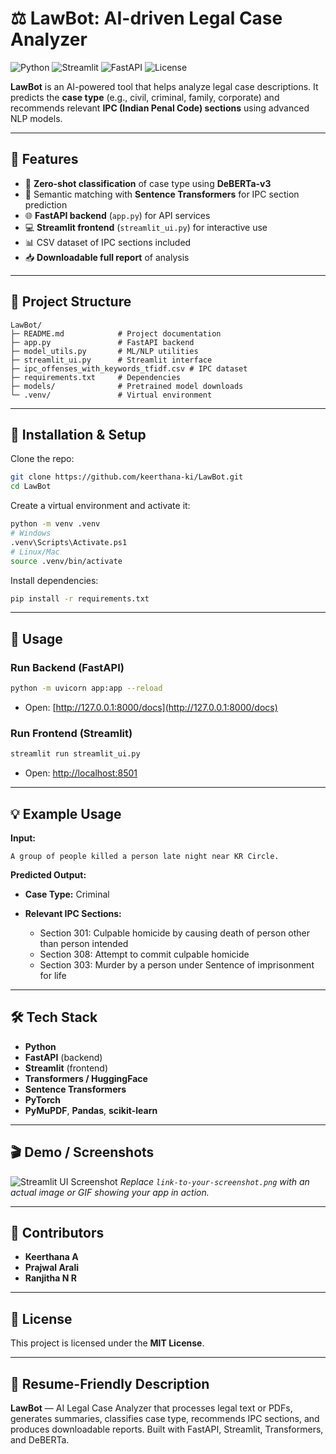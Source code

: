 # ⚖️ LawBot: AI-driven Legal Case Analyzer

![Python](https://img.shields.io/badge/Python-3.11-blue)
![Streamlit](https://img.shields.io/badge/Streamlit-1.32-orange)
![FastAPI](https://img.shields.io/badge/FastAPI-0.109-green)
![License](https://img.shields.io/badge/License-MIT-red)

**LawBot** is an AI-powered tool that helps analyze legal case descriptions.
It predicts the **case type** (e.g., civil, criminal, family, corporate) and recommends relevant **IPC (Indian Penal Code) sections** using advanced NLP models.

---

## 🚀 Features

* 🧠 **Zero-shot classification** of case type using **DeBERTa-v3**
* 📖 Semantic matching with **Sentence Transformers** for IPC section prediction
* 🌐 **FastAPI backend** (`app.py`) for API services
* 💻 **Streamlit frontend** (`streamlit_ui.py`) for interactive use
* 📊 CSV dataset of IPC sections included
* 📥 **Downloadable full report** of analysis

---

## 📂 Project Structure

```
LawBot/
├─ README.md            # Project documentation
├─ app.py               # FastAPI backend
├─ model_utils.py       # ML/NLP utilities
├─ streamlit_ui.py      # Streamlit interface
├─ ipc_offenses_with_keywords_tfidf.csv # IPC dataset
├─ requirements.txt     # Dependencies
├─ models/              # Pretrained model downloads
└─ .venv/               # Virtual environment
```

---

## 🔧 Installation & Setup

Clone the repo:

```bash
git clone https://github.com/keerthana-ki/LawBot.git
cd LawBot
```

Create a virtual environment and activate it:

```bash
python -m venv .venv
# Windows
.venv\Scripts\Activate.ps1
# Linux/Mac
source .venv/bin/activate
```

Install dependencies:

```bash
pip install -r requirements.txt
```

---

## 📌 Usage

### Run Backend (FastAPI)

```bash
python -m uvicorn app:app --reload
```

* Open: [http://127.0.0.1:8000/docs](http://127.0.0.1:8000/docs)

### Run Frontend (Streamlit)

```bash
streamlit run streamlit_ui.py
```

* Open: [http://localhost:8501](http://localhost:8501)

---

## 💡 Example Usage

**Input:**

```
A group of people killed a person late night near KR Circle.
```

**Predicted Output:**

* **Case Type:** Criminal
* **Relevant IPC Sections:**

  * Section 301: Culpable homicide by causing death of person other than person intended
  * Section 308: Attempt to commit culpable homicide
  * Section 303: Murder by a person under Sentence of imprisonment for life

---

## 🛠️ Tech Stack

* **Python**
* **FastAPI** (backend)
* **Streamlit** (frontend)
* **Transformers / HuggingFace**
* **Sentence Transformers**
* **PyTorch**
* **PyMuPDF**, **Pandas**, **scikit-learn**

---

## 🎬 Demo / Screenshots

![Streamlit UI Screenshot](link-to-your-screenshot.png)
*Replace `link-to-your-screenshot.png` with an actual image or GIF showing your app in action.*

---

## 🤝 Contributors

* **Keerthana A**
* **Prajwal Arali**
* **Ranjitha N R**

---

## 📜 License

This project is licensed under the **MIT License**.

---

## 📝 Resume-Friendly Description

**LawBot** — AI Legal Case Analyzer that processes legal text or PDFs, generates summaries, classifies case type, recommends IPC sections, and produces downloadable reports. Built with FastAPI, Streamlit, Transformers, and DeBERTa.
